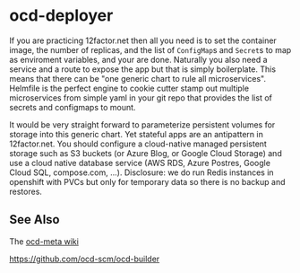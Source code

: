 # ocd-deployer

If you are practicing 12factor.net then all you need is to set the container image, the number of replicas, and the list of `ConfigMap`s and `Secret`s to map as enviroment variables, and your are done. Naturally you also need a service and a route to expose the app but that is simply boilerplate. This means that there can be "one generic chart to rule all microservices". Helmfile is the perfect engine to cookie cutter stamp out multiple microservices from simple yaml in your git repo that provides the list of secrets and configmaps to mount. 

It would be very straight forward to parameterize persistent volumes for storage into this generic chart. Yet stateful apps are an antipattern in 12factor.net. You should configure a cloud-native managed persistent storage such as S3 buckets (or Azure Blog, or Google Cloud Storage) and use a cloud native database service (AWS RDS, Azure Postres, Google Cloud SQL, compose.com, ...).  Disclosure: we do run Redis instances in openshift with PVCs but only for temporary data so there is no backup and restores. 

## See Also

The [ocd-meta wiki](https://github.com/ocd-scm/ocd-meta/wiki)

https://github.com/ocd-scm/ocd-builder
